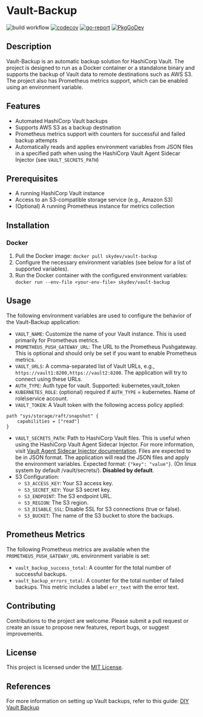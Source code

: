 # Vault-Backup 

![build workflow](https://github.com/skynet2/vault-backup/actions/workflows/release.yaml/badge.svg?branch=master)
[![codecov](https://codecov.io/gh/skynet2/vault-backup/branch/master/graph/badge.svg?token=LAARF8BFLO)](https://codecov.io/gh/skynet2/vault-backup)
[![go-report](https://goreportcard.com/badge/github.com/skynet2/vault-backup?nocache=true)](https://goreportcard.com/report/github.com/skynet2/vault-backup)
[![PkgGoDev](https://pkg.go.dev/badge/github.com/skynet2/vault-backup)](https://pkg.go.dev/github.com/skynet2/vault-backup?tab=doc)

## Description
Vault-Backup is an automatic backup solution for HashiCorp Vault. The project is designed to run as a Docker container or a standalone binary and supports the backup of Vault data to remote destinations such as AWS S3. The project also has Prometheus metrics support, which can be enabled using an environment variable.

## Features

- Automated HashiCorp Vault backups
- Supports AWS S3 as a backup destination
- Prometheus metrics support with counters for successful and failed backup attempts
- Automatically reads and applies environment variables from JSON files in a specified path when using the HashiCorp Vault Agent Sidecar Injector (see `VAULT_SECRETS_PATH`)
## Prerequisites

- A running HashiCorp Vault instance
- Access to an S3-compatible storage service (e.g., Amazon S3)
- (Optional) A running Prometheus instance for metrics collection

## Installation

### Docker

1. Pull the Docker image: `docker pull skydev/vault-backup`
2. Configure the necessary environment variables (see below for a list of supported variables).
3. Run the Docker container with the configured environment variables: `docker run --env-file <your-env-file> skydev/vault-backup`

[//]: # (### Binary)

[//]: # (1. Download the latest binary from the [GitHub releases page]&#40;https://github.com/skynet2/vault-backup/releases&#41;.)

[//]: # (2. Make the binary executable: `chmod +x vault-backup`)

[//]: # (3. Configure the necessary environment variables &#40;see below for a list of supported variables&#41;.)

[//]: # (4. Run the binary with the configured environment variables: `./vault-backup`)

## Usage

The following environment variables are used to configure the behavior of the Vault-Backup application:

- `VAULT_NAME`: Customize the name of your Vault instance. This is used primarily for Prometheus metrics.
- `PROMETHEUS_PUSH_GATEWAY_URL`: The URL to the Prometheus Pushgateway. This is optional and should only be set if you want to enable Prometheus metrics.
- `VAULT_URLS`: A comma-separated list of Vault URLs, e.g., `https://vault1:8200,https://vault2:8200`. The application will try to connect using these URLs.
- `AUTH_TYPE`: Auth type for vault. Supported: kubernetes,vault_token
- `KUBERNETES_ROLE`: (optional) required if `AUTH_TYPE` = kubernetes. Name of role\service account.
- `VAULT_TOKEN`: A Vault token with the following access policy applied:
```hcl
path "sys/storage/raft/snapshot" {
    capabilities = ["read"]
}
```
- `VAULT_SECRETS_PATH`: Path to HashiCorp Vault files. This is useful when using the HashiCorp Vault Agent Sidecar Injector. For more information, visit [Vault Agent Sidecar Injector documentation](https://developer.hashicorp.com/vault/docs/platform/k8s/injector). Files are expected to be in JSON format. The application will read the JSON files and apply the environment variables. Expected format: `{"key": "value"}`. (On linux system by default /vault/secrets/). **Disabled by default**.
- S3 Configuration:
    - `S3_ACCESS_KEY`: Your S3 access key.
    - `S3_SECRET_KEY`: Your S3 secret key.
    - `S3_ENDPOINT`: The S3 endpoint URL.
    - `S3_REGION`: The S3 region.
    - `S3_DISABLE_SSL`: Disable SSL for S3 connections (true or false).
    - `S3_BUCKET`: The name of the S3 bucket to store the backups.

## Prometheus Metrics

The following Prometheus metrics are available when the `PROMETHEUS_PUSH_GATEWAY_URL` environment variable is set:

- `vault_backup_success_total`: A counter for the total number of successful backups.
- `vault_backup_errors_total`: A counter for the total number of failed backups. This metric includes a label `err_text` with the error text.

## Contributing

Contributions to the project are welcome. Please submit a pull request or create an issue to propose new features, report bugs, or suggest improvements.

## License

This project is licensed under the [MIT License](LICENSE).

## References

For more information on setting up Vault backups, refer to this guide: [DIY Vault Backup](https://shadow-soft.com/diy-vault-backup/)